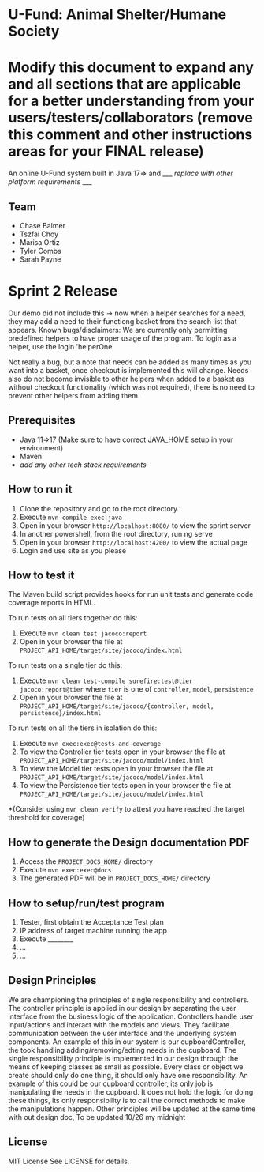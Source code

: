 # U-Fund: Animal Shelter/Humane Society
# Modify this document to expand any and all sections that are applicable for a better understanding from your users/testers/collaborators (remove this comment and other instructions areas for your FINAL release)

An online U-Fund system built in Java 17=> and ___ _replace with other platform requirements_ ___
  
## Team

- Chase Balmer
- Tszfai Choy
- Marisa Ortiz
- Tyler Combs
- Sarah Payne

# Sprint 2 Release
Our demo did not include this -> now when a helper searches for a need, they may add a need to their functiong basket from the search list that appears.
Known bugs/disclaimers:
We are currently only permitting predefined helpers to have proper usage of the program.
To login as a helper, use the login 'helperOne'

Not really a bug, but a note that needs can be added as many times as you want into a basket, once checkout is implemented this will change. 
Needs also do not become invisible to other helpers when added to a basket as without checkout functionality (which was not required), there is no need to prevent other helpers from adding them. 

## Prerequisites

- Java 11=>17 (Make sure to have correct JAVA_HOME setup in your environment)
- Maven
-  _add any other tech stack requirements_


## How to run it

1. Clone the repository and go to the root directory.
2. Execute `mvn compile exec:java`
3. Open in your browser `http://localhost:8080/` to view the sprint server
4. In another powershell, from the root directory, run ng serve
5. Open in your browser `http://localhost:4200/` to view the actual page
6. Login and use site as you please




## How to test it

The Maven build script provides hooks for run unit tests and generate code coverage
reports in HTML.

To run tests on all tiers together do this:

1. Execute `mvn clean test jacoco:report`
2. Open in your browser the file at `PROJECT_API_HOME/target/site/jacoco/index.html`

To run tests on a single tier do this:

1. Execute `mvn clean test-compile surefire:test@tier jacoco:report@tier` where `tier` is one of `controller`, `model`, `persistence`
2. Open in your browser the file at `PROJECT_API_HOME/target/site/jacoco/{controller, model, persistence}/index.html`

To run tests on all the tiers in isolation do this:

1. Execute `mvn exec:exec@tests-and-coverage`
2. To view the Controller tier tests open in your browser the file at `PROJECT_API_HOME/target/site/jacoco/model/index.html`
3. To view the Model tier tests open in your browser the file at `PROJECT_API_HOME/target/site/jacoco/model/index.html`
4. To view the Persistence tier tests open in your browser the file at `PROJECT_API_HOME/target/site/jacoco/model/index.html`

*(Consider using `mvn clean verify` to attest you have reached the target threshold for coverage)
  
  
## How to generate the Design documentation PDF

1. Access the `PROJECT_DOCS_HOME/` directory
2. Execute `mvn exec:exec@docs`
3. The generated PDF will be in `PROJECT_DOCS_HOME/` directory


## How to setup/run/test program 
1. Tester, first obtain the Acceptance Test plan
2. IP address of target machine running the app
3. Execute ________
4. ...
5. ...

## Design Principles 
We are championing the principles of single responsibility and controllers. 
The controller principle is applied in our design by separating the user interface from the business logic of the application. Controllers handle user input/actions and interact with the models and views. They facilitate communication between the user interface and the underlying system components. An example of this in our system is our cupboardController, the took handling adding/removing/edting needs in the cupboard. 
The single responsibility principle is implemented in our design through the means of keeping classes as small as possible. Every class or object we create should only do one thing, it should only have one responsibility. An example of this could be our cupboard controller, its only job is manipulating the needs in the cupboard. It does not hold the logic for doing these things, its only responsibility is to call the correct methods to make the manipulations happen.
Other principles will be updated at the same time with out design doc, To be updated 10/26 my midnight

## License
MIT License
See LICENSE for details.
